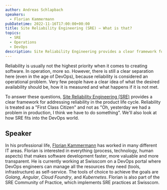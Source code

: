 ```yaml
---
author: Andreas Schlapbach
speakers:
  - Florian Kammermann
pubDatetime: 2022-11-16T17:00:00+00:00
title: Site Reliability Engineering (SRE) – What is that?
topics:
  - SRE
  - Operations
  - DevOps
description: Site Reliability Engineering provides a clear framework for addressing reliability in the product life cycle which Florian introduces to Swisscom.
---
```


Reliability is usually not the highest priority when it comes to creating software. In operation, more so. However, there is still a clear separation here (even in the age of DevOps), because reliability is considered an operational problem. Very few people have a clear idea of what the desired availability should be, how it is measured and what happens if it is not met.

To answer these questions, [Site Reliability Engineering (SRE)](https://sre.google/) provides a clear framework for addressing reliability in the product life cycle. Reliability is treated as a "First Class Citizen" and not as "Oh, yesterday we had a problem in production, I think we have to do something". We'll also look at how SRE fits into the DevOps world.

## Speaker

In his professional life, [Florian Kammermann](https://www.linkedin.com/in/florian-k-9196651a/) has worked in many different IT areas. Florian is interested in everything (process, technology, human aspects) that makes software development faster, more valuable and more transparent. He is currently working at Swisscom on a DevOps portal where DevOps engineers can manage all the resources they need (tools, infrastructure) as self-service. The tools of choice to achieve the goals are _Golang_, _Angular_, _Cloud Foundry_, and _Kubernetes_. Florian is also part of the SRE Community of Practice, which implements SRE practices at Swisscom.
